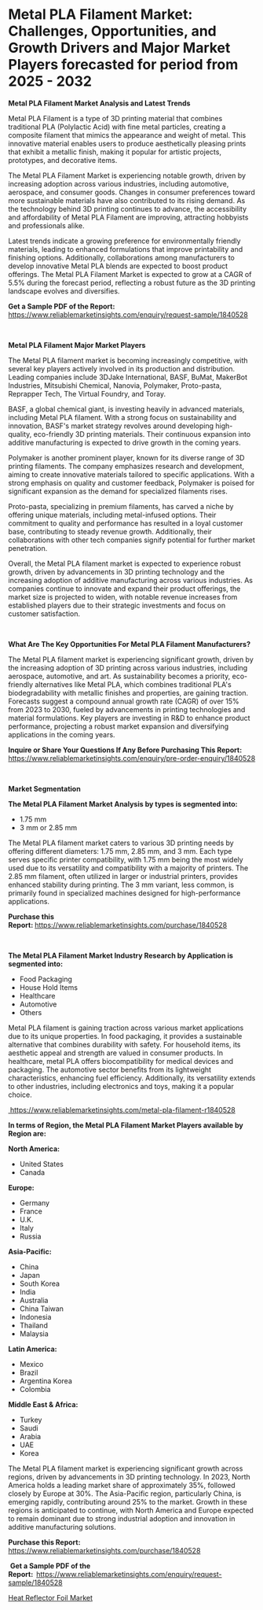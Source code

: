 <p><h1>Metal PLA Filament Market: Challenges, Opportunities, and Growth Drivers and Major Market Players forecasted for period from 2025 - 2032</h1></p><p><strong>Metal PLA Filament Market Analysis and Latest Trends</strong></p>
<p><p>Metal PLA Filament is a type of 3D printing material that combines traditional PLA (Polylactic Acid) with fine metal particles, creating a composite filament that mimics the appearance and weight of metal. This innovative material enables users to produce aesthetically pleasing prints that exhibit a metallic finish, making it popular for artistic projects, prototypes, and decorative items.</p><p>The Metal PLA Filament Market is experiencing notable growth, driven by increasing adoption across various industries, including automotive, aerospace, and consumer goods. Changes in consumer preferences toward more sustainable materials have also contributed to its rising demand. As the technology behind 3D printing continues to advance, the accessibility and affordability of Metal PLA Filament are improving, attracting hobbyists and professionals alike.</p><p>Latest trends indicate a growing preference for environmentally friendly materials, leading to enhanced formulations that improve printability and finishing options. Additionally, collaborations among manufacturers to develop innovative Metal PLA blends are expected to boost product offerings. The Metal PLA Filament Market is expected to grow at a CAGR of 5.5% during the forecast period, reflecting a robust future as the 3D printing landscape evolves and diversifies.</p></p>
<p><strong>Get a Sample PDF of the Report:&nbsp;</strong> <a href="https://www.reliablemarketinsights.com/enquiry/request-sample/1840528?utm_campaign=2951&utm_medium=2&utm_source=Github&utm_content=ia&utm_term=02042025&utm_id=metal-pla-filament">https://www.reliablemarketinsights.com/enquiry/request-sample/1840528</a></p>
<p>&nbsp;</p>
<p><strong>Metal PLA Filament Major Market Players</strong></p>
<p><p>The Metal PLA filament market is becoming increasingly competitive, with several key players actively involved in its production and distribution. Leading companies include 3DJake International, BASF, BuMat, MakerBot Industries, Mitsubishi Chemical, Nanovia, Polymaker, Proto-pasta, Reprapper Tech, The Virtual Foundry, and Toray.</p><p>BASF, a global chemical giant, is investing heavily in advanced materials, including Metal PLA filament. With a strong focus on sustainability and innovation, BASF's market strategy revolves around developing high-quality, eco-friendly 3D printing materials. Their continuous expansion into additive manufacturing is expected to drive growth in the coming years.</p><p>Polymaker is another prominent player, known for its diverse range of 3D printing filaments. The company emphasizes research and development, aiming to create innovative materials tailored to specific applications. With a strong emphasis on quality and customer feedback, Polymaker is poised for significant expansion as the demand for specialized filaments rises.</p><p>Proto-pasta, specializing in premium filaments, has carved a niche by offering unique materials, including metal-infused options. Their commitment to quality and performance has resulted in a loyal customer base, contributing to steady revenue growth. Additionally, their collaborations with other tech companies signify potential for further market penetration.</p><p>Overall, the Metal PLA filament market is expected to experience robust growth, driven by advancements in 3D printing technology and the increasing adoption of additive manufacturing across various industries. As companies continue to innovate and expand their product offerings, the market size is projected to widen, with notable revenue increases from established players due to their strategic investments and focus on customer satisfaction.</p></p>
<p>&nbsp;</p>
<p><strong>What Are The Key Opportunities For Metal PLA Filament Manufacturers?</strong></p>
<p><p>The Metal PLA filament market is experiencing significant growth, driven by the increasing adoption of 3D printing across various industries, including aerospace, automotive, and art. As sustainability becomes a priority, eco-friendly alternatives like Metal PLA, which combines traditional PLA's biodegradability with metallic finishes and properties, are gaining traction. Forecasts suggest a compound annual growth rate (CAGR) of over 15% from 2023 to 2030, fueled by advancements in printing technologies and material formulations. Key players are investing in R&D to enhance product performance, projecting a robust market expansion and diversifying applications in the coming years.</p></p>
<p><strong>Inquire or Share Your Questions If Any Before Purchasing This Report:</strong> <a href="https://www.reliablemarketinsights.com/enquiry/pre-order-enquiry/1840528?utm_campaign=2951&utm_medium=2&utm_source=Github&utm_content=ia&utm_term=02042025&utm_id=metal-pla-filament">https://www.reliablemarketinsights.com/enquiry/pre-order-enquiry/1840528</a></p>
<p>&nbsp;</p>
<p><strong>Market Segmentation</strong></p>
<p><strong>The Metal PLA Filament Market Analysis by types is segmented into:</strong></p>
<p><ul><li>1.75 mm</li><li>3 mm or 2.85 mm</li></ul></p>
<p><p>The Metal PLA filament market caters to various 3D printing needs by offering different diameters: 1.75 mm, 2.85 mm, and 3 mm. Each type serves specific printer compatibility, with 1.75 mm being the most widely used due to its versatility and compatibility with a majority of printers. The 2.85 mm filament, often utilized in larger or industrial printers, provides enhanced stability during printing. The 3 mm variant, less common, is primarily found in specialized machines designed for high-performance applications.</p></p>
<p><strong>Purchase this Report:&nbsp;</strong><a href="https://www.reliablemarketinsights.com/purchase/1840528?utm_campaign=2951&utm_medium=2&utm_source=Github&utm_content=ia&utm_term=02042025&utm_id=metal-pla-filament">https://www.reliablemarketinsights.com/purchase/1840528</a></p>
<p>&nbsp;</p>
<p><strong>The Metal PLA Filament Market Industry Research by Application is segmented into:</strong></p>
<p><ul><li>Food Packaging</li><li>House Hold Items</li><li>Healthcare</li><li>Automotive</li><li>Others</li></ul></p>
<p><p>Metal PLA filament is gaining traction across various market applications due to its unique properties. In food packaging, it provides a sustainable alternative that combines durability with safety. For household items, its aesthetic appeal and strength are valued in consumer products. In healthcare, metal PLA offers biocompatibility for medical devices and packaging. The automotive sector benefits from its lightweight characteristics, enhancing fuel efficiency. Additionally, its versatility extends to other industries, including electronics and toys, making it a popular choice.</p></p>
<p><a href="https://www.reliablemarketinsights.com/metal-pla-filament-r1840528?utm_campaign=2951&utm_medium=2&utm_source=Github&utm_content=ia&utm_term=02042025&utm_id=metal-pla-filament">&nbsp;https://www.reliablemarketinsights.com/metal-pla-filament-r1840528</a></p>
<p><strong>In terms of Region, the Metal PLA Filament Market Players available by Region are:</strong></p>
<p>
    <p> <strong> North America: </strong>
        <ul>
            <li>United States</li>
            <li>Canada</li>
        </ul>
        </p> 
    <p> <strong> Europe: </strong>
        <ul>
            <li>Germany</li>
            <li>France</li>
            <li>U.K.</li>
            <li>Italy</li>
            <li>Russia</li>
        </ul>
        </p> 
    <p> <strong> Asia-Pacific: </strong>
        <ul>
            <li>China</li>
            <li>Japan</li>
            <li>South Korea</li>
            <li>India</li>
            <li>Australia</li>
            <li>China Taiwan</li>
            <li>Indonesia</li>
            <li>Thailand</li>
            <li>Malaysia</li>
        </ul>
        </p> 
    <p> <strong> Latin America: </strong>
        <ul>
            <li>Mexico</li>
            <li>Brazil</li>
            <li>Argentina Korea</li>
            <li>Colombia</li>
        </ul>
        </p> 
    <p> <strong> Middle East & Africa: </strong>
        <ul>
            <li>Turkey</li>
            <li>Saudi</li>
            <li>Arabia</li>
            <li>UAE</li>
            <li>Korea</li>
        </ul>
    </p>
    </p>
<p><p>The Metal PLA filament market is experiencing significant growth across regions, driven by advancements in 3D printing technology. In 2023, North America holds a leading market share of approximately 35%, followed closely by Europe at 30%. The Asia-Pacific region, particularly China, is emerging rapidly, contributing around 25% to the market. Growth in these regions is anticipated to continue, with North America and Europe expected to remain dominant due to strong industrial adoption and innovation in additive manufacturing solutions.</p></p>
<p><strong>Purchase this Report: </strong><a href="https://www.reliablemarketinsights.com/purchase/1840528?utm_campaign=2951&utm_medium=2&utm_source=Github&utm_content=ia&utm_term=02042025&utm_id=metal-pla-filament">https://www.reliablemarketinsights.com/purchase/1840528</a></p>
<p>&nbsp;<strong>Get a Sample PDF of the Report:&nbsp;&nbsp;</strong><a href="https://www.reliablemarketinsights.com/enquiry/request-sample/1840528?utm_campaign=2951&utm_medium=2&utm_source=Github&utm_content=ia&utm_term=02042025&utm_id=metal-pla-filament">https://www.reliablemarketinsights.com/enquiry/request-sample/1840528</a></p>
<p><strong></strong></p>
<p><p><a href="https://github.com/hannajuana198484/Market-Research-Report-List-1/blob/main/heat-reflector-foil-market.md?utm_campaign=2951&utm_medium=2&utm_source=Github&utm_content=ia&utm_term=02042025&utm_id=metal-pla-filament">Heat Reflector Foil Market</a></p></p>